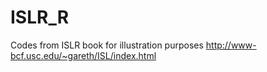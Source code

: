 # ISLR_R
Codes from ISLR book for illustration purposes
http://www-bcf.usc.edu/~gareth/ISL/index.html
